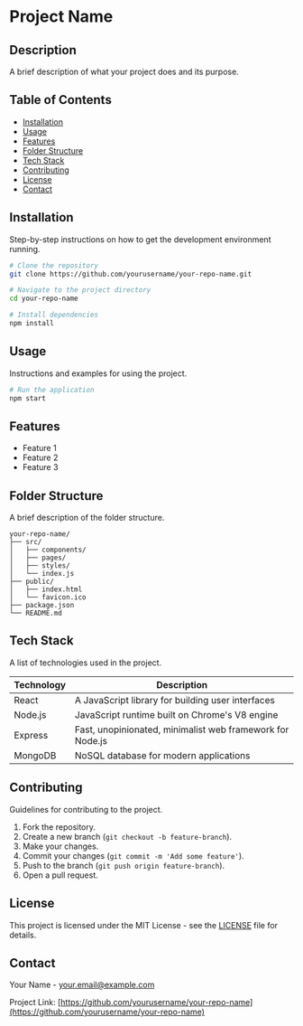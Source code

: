 # Project Name

## Description
A brief description of what your project does and its purpose.

## Table of Contents
- [Installation](#installation)
- [Usage](#usage)
- [Features](#features)
- [Folder Structure](#folder-structure)
- [Tech Stack](#tech-stack)
- [Contributing](#contributing)
- [License](#license)
- [Contact](#contact)

## Installation
Step-by-step instructions on how to get the development environment running.

```bash
# Clone the repository
git clone https://github.com/yourusername/your-repo-name.git

# Navigate to the project directory
cd your-repo-name

# Install dependencies
npm install
```

## Usage
Instructions and examples for using the project.

```bash
# Run the application
npm start
```

## Features
- Feature 1
- Feature 2
- Feature 3

## Folder Structure
A brief description of the folder structure.

```
your-repo-name/
├── src/
│   ├── components/
│   ├── pages/
│   ├── styles/
│   └── index.js
├── public/
│   ├── index.html
│   └── favicon.ico
├── package.json
└── README.md
```

## Tech Stack
A list of technologies used in the project.

| Technology    | Description                           |
|---------------|---------------------------------------|
| React         | A JavaScript library for building user interfaces |
| Node.js       | JavaScript runtime built on Chrome's V8 engine |
| Express       | Fast, unopinionated, minimalist web framework for Node.js |
| MongoDB       | NoSQL database for modern applications |

## Contributing
Guidelines for contributing to the project.

1. Fork the repository.
2. Create a new branch (`git checkout -b feature-branch`).
3. Make your changes.
4. Commit your changes (`git commit -m 'Add some feature'`).
5. Push to the branch (`git push origin feature-branch`).
6. Open a pull request.

## License
This project is licensed under the MIT License - see the [LICENSE](LICENSE) file for details.

## Contact
Your Name - [your.email@example.com](mailto:your.email@example.com)

Project Link: [https://github.com/yourusername/your-repo-name](https://github.com/yourusername/your-repo-name)